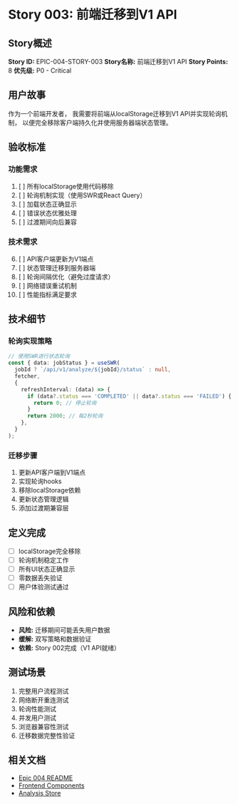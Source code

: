 # Story 003: 前端迁移到V1 API

## Story概述
**Story ID:** EPIC-004-STORY-003
**Story名称:** 前端迁移到V1 API
**Story Points:** 8
**优先级:** P0 - Critical

## 用户故事
作为一个前端开发者，
我需要将前端从localStorage迁移到V1 API并实现轮询机制，
以便完全移除客户端持久化并使用服务器端状态管理。

## 验收标准

### 功能需求
1. [ ] 所有localStorage使用代码移除
2. [ ] 轮询机制实现（使用SWR或React Query）
3. [ ] 加载状态正确显示
4. [ ] 错误状态优雅处理
5. [ ] 过渡期间向后兼容

### 技术需求
6. [ ] API客户端更新为V1端点
7. [ ] 状态管理迁移到服务器端
8. [ ] 轮询间隔优化（避免过度请求）
9. [ ] 网络错误重试机制
10. [ ] 性能指标满足要求

## 技术细节

### 轮询实现策略
```typescript
// 使用SWR进行状态轮询
const { data: jobStatus } = useSWR(
  jobId ? `/api/v1/analyze/${jobId}/status` : null,
  fetcher,
  {
    refreshInterval: (data) => {
      if (data?.status === 'COMPLETED' || data?.status === 'FAILED') {
        return 0; // 停止轮询
      }
      return 2000; // 每2秒轮询
    },
  }
);
```

### 迁移步骤
1. 更新API客户端到V1端点
2. 实现轮询hooks
3. 移除localStorage依赖
4. 更新状态管理逻辑
5. 添加过渡期兼容层

## 定义完成
- [ ] localStorage完全移除
- [ ] 轮询机制稳定工作
- [ ] 所有UI状态正确显示
- [ ] 零数据丢失验证
- [ ] 用户体验测试通过

## 风险和依赖
- **风险:** 迁移期间可能丢失用户数据
- **缓解:** 双写策略和数据验证
- **依赖:** Story 002完成（V1 API就绪）

## 测试场景
1. 完整用户流程测试
2. 网络断开重连测试
3. 轮询性能测试
4. 并发用户测试
5. 浏览器兼容性测试
6. 迁移数据完整性验证

## 相关文档
- [Epic 004 README](./README.md)
- [Frontend Components](../../../components/)
- [Analysis Store](../../../lib/stores/analysis-store.ts)